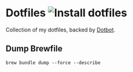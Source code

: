 Dotfiles ![Install dotfiles](https://github.com/wzieba/dotfiles/workflows/Install%20dotfiles/badge.svg)
=================

Collection of my dotfiles, backed by [Dotbot](https://github.com/anishathalye/dotbot/).

Dump Brewfile
----------------
```shell
brew bundle dump --force --describe
```
